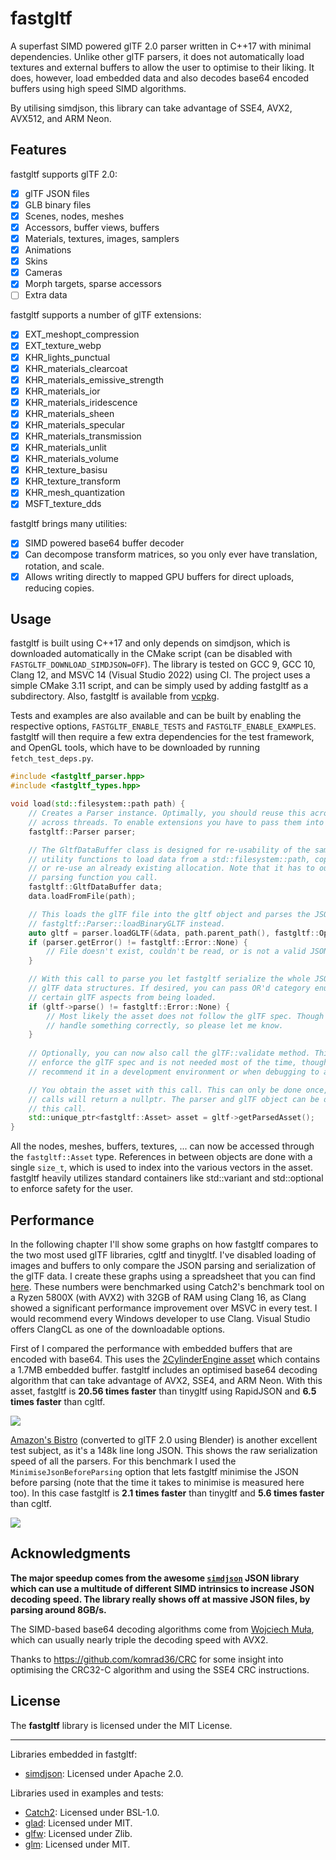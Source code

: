 # fastgltf

A superfast SIMD powered glTF 2.0 parser written in C++17 with minimal dependencies. Unlike other
glTF parsers, it does not automatically load textures and external buffers to allow the user to
optimise to their liking. It does, however, load embedded data and also decodes base64 encoded
buffers using high speed SIMD algorithms.

By utilising simdjson, this library can take advantage of SSE4, AVX2, AVX512, and ARM Neon.

## Features

fastgltf supports glTF 2.0:
- [x] glTF JSON files
- [x] GLB binary files
- [x] Scenes, nodes, meshes
- [x] Accessors, buffer views, buffers
- [x] Materials, textures, images, samplers
- [x] Animations
- [x] Skins
- [x] Cameras
- [x] Morph targets, sparse accessors
- [ ] Extra data

fastgltf supports a number of glTF extensions:
- [x] EXT_meshopt_compression
- [x] EXT_texture_webp
- [x] KHR_lights_punctual
- [x] KHR_materials_clearcoat
- [x] KHR_materials_emissive_strength
- [x] KHR_materials_ior
- [x] KHR_materials_iridescence
- [x] KHR_materials_sheen
- [x] KHR_materials_specular
- [x] KHR_materials_transmission
- [x] KHR_materials_unlit
- [x] KHR_materials_volume
- [x] KHR_texture_basisu
- [x] KHR_texture_transform
- [x] KHR_mesh_quantization
- [x] MSFT_texture_dds

fastgltf brings many utilities:
- [x] SIMD powered base64 buffer decoder
- [x] Can decompose transform matrices, so you only ever have translation, rotation, and scale.
- [x] Allows writing directly to mapped GPU buffers for direct uploads, reducing copies.

## Usage

fastgltf is built using C++17 and only depends on simdjson, which is downloaded automatically in
the CMake script (can be disabled with `FASTGLTF_DOWNLOAD_SIMDJSON=OFF`). The library is tested on
GCC 9, GCC 10, Clang 12, and MSVC 14 (Visual Studio 2022) using CI. The project uses a simple CMake
3.11 script, and can be simply used by adding fastgltf as a subdirectory. Also, fastgltf is
available from [vcpkg](https://github.com/microsoft/vcpkg).

Tests and examples are also available and can be built by enabling the respective options, `FASTGLTF_ENABLE_TESTS`
and `FASTGLTF_ENABLE_EXAMPLES`. fastgltf will then require a few extra dependencies for the test
framework, and OpenGL tools, which have to be downloaded by running `fetch_test_deps.py`.

```cpp
#include <fastgltf_parser.hpp>
#include <fastgltf_types.hpp>

void load(std::filesystem::path path) {
    // Creates a Parser instance. Optimally, you should reuse this across loads, but don't use it
    // across threads. To enable extensions you have to pass them into the parser's constructor.
    fastgltf::Parser parser;

    // The GltfDataBuffer class is designed for re-usability of the same JSON string. It contains
    // utility functions to load data from a std::filesystem::path, copy from an existing buffer,
    // or re-use an already existing allocation. Note that it has to outlive the process of every
    // parsing function you call.
    fastgltf::GltfDataBuffer data;
    data.loadFromFile(path);

    // This loads the glTF file into the gltf object and parses the JSON. For GLB files, use
    // fastgltf::Parser::loadBinaryGLTF instead.
    auto gltf = parser.loadGLTF(&data, path.parent_path(), fastgltf::Options::None);
    if (parser.getError() != fastgltf::Error::None) {
        // File doesn't exist, couldn't be read, or is not a valid JSON document.
    }

    // With this call to parse you let fastgltf serialize the whole JSON document into the
    // glTF data structures. If desired, you can pass OR'd category enums that will exclude
    // certain glTF aspects from being loaded.
    if (gltf->parse() != fastgltf::Error::None) {
        // Most likely the asset does not follow the glTF spec. Though perhaps fastgltf doesn't
        // handle something correctly, so please let me know.
    }
    
    // Optionally, you can now also call the glTF::validate method. This will more strictly
    // enforce the glTF spec and is not needed most of the time, though I would certainly
    // recommend it in a development environment or when debugging to avoid mishaps.

    // You obtain the asset with this call. This can only be done once, and all successive
    // calls will return a nullptr. The parser and glTF object can be destroyed safely after
    // this call.
    std::unique_ptr<fastgltf::Asset> asset = gltf->getParsedAsset();
}
```

All the nodes, meshes, buffers, textures, ... can now be accessed through the `fastgltf::Asset`
type. References in between objects are done with a single `size_t`, which is used to index into
the various vectors in the asset. fastgltf heavily utilizes standard containers like std::variant
and std::optional to enforce safety for the user.

## Performance

[spreadsheet-link]: https://docs.google.com/spreadsheets/d/1ocdHGoty-rF0N46ZlAlswzcPHVRsqG_tncy8paD3iMY/edit?usp=sharing

In the following chapter I'll show some graphs on how fastgltf compares to the two most used glTF
libraries, cgltf and tinygltf. I've disabled loading of images and buffers to only compare the
JSON parsing and serialization of the glTF data. I create these graphs using a spreadsheet that you
can find [here][spreadsheet-link].
These numbers were benchmarked using Catch2's benchmark tool on a Ryzen 5800X (with AVX2) with 32GB
of RAM using Clang 16, as Clang showed a significant performance improvement over MSVC in every test.
I would recommend every Windows developer to use Clang. Visual Studio offers ClangCL as one of the
downloadable options.

First of I compared the performance with embedded buffers that are encoded with base64. This uses
the [2CylinderEngine asset](https://github.com/KhronosGroup/glTF-Sample-Models/tree/master/2.0/2CylinderEngine)
which contains a 1.7MB embedded buffer. fastgltf includes an optimised base64 decoding algorithm
that can take advantage of AVX2, SSE4, and ARM Neon. With this asset, fastgltf is **20.56 times faster**
than tinygltf using RapidJSON and **6.5 times faster** than cgltf.

[![](https://cdn.discordapp.com/attachments/442748131898032138/1088470860333060207/Mean_time_parsing_2CylinderEngine_ms_8.png)][spreadsheet-link]

[Amazon's Bistro](https://developer.nvidia.com/orca/amazon-lumberyard-bistro) (converted to glTF
2.0 using Blender) is another excellent test subject, as it's a 148k line long JSON. This shows
the raw serialization speed of all the parsers. For this benchmark I used the `MinimiseJsonBeforeParsing`
option that lets fastgltf minimise the JSON before parsing (note that the time it takes to minimise
is measured here too). In this case fastgltf is **2.1 times faster** than tinygltf and **5.6 times
faster** than cgltf.

[![](https://cdn.discordapp.com/attachments/442748131898032138/1088470983024840754/Bistro_load_from_memory_without_images_and_buffer_load_1.png)][spreadsheet-link]

## Acknowledgments

**The major speedup comes from the awesome [`simdjson`](https://github.com/simdjson/simdjson) JSON
library which can use a multitude of different SIMD intrinsics to increase JSON decoding speed. The
library really shows off at massive JSON files, by parsing around 8GB/s.**

The SIMD-based base64 decoding algorithms come from
[Wojciech Muła](http://0x80.pl/notesen/2016-01-17-sse-base64-decoding.html#avx2-version), which can
usually nearly triple the decoding speed with AVX2.

Thanks to https://github.com/komrad36/CRC for some insight into optimising the CRC32-C algorithm and
using the SSE4 CRC instructions.

## License

The **fastgltf** library is licensed under the MIT License.

----

Libraries embedded in fastgltf:
- [simdjson](https://github.com/simdjson/simdjson): Licensed under Apache 2.0.

Libraries used in examples and tests:
- [Catch2](https://github.com/catchorg/Catch2): Licensed under BSL-1.0.
- [glad](https://github.com/Dav1dde/glad): Licensed under MIT.
- [glfw](https://github.com/glfw/glfw): Licensed under Zlib.
- [glm](https://github.com/g-truc/glm): Licensed under MIT.
